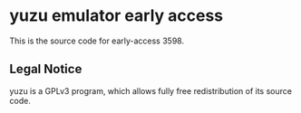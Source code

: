 yuzu emulator early access
=============

This is the source code for early-access 3598.

## Legal Notice

yuzu is a GPLv3 program, which allows fully free redistribution of its source code.
